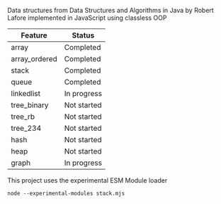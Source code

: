 Data structures from Data Structures and Algorithms in Java by Robert Lafore implemented in JavaScript using classless OOP

| Feature          | Status      |
|------------------|-------------|
| array            | Completed   |
| array_ordered    | Completed   |
| stack            | Completed   |
| queue            | Completed   |
| linkedlist       | In progress |
| tree_binary      | Not started |
| tree_rb          | Not started |
| tree_234         | Not started |
| hash             | Not started |
| heap             | Not started |
| graph            | In progress |

This project uses the experimental ESM Module loader

    node --experimental-modules stack.mjs
